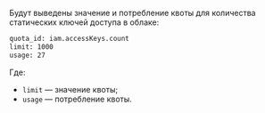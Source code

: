 Будут выведены значение и потребление квоты для количества статических ключей доступа в облаке:

```bash
quota_id: iam.accessKeys.count
limit: 1000
usage: 27
```

Где:
* `limit` — значение квоты;
* `usage` — потребление квоты.
